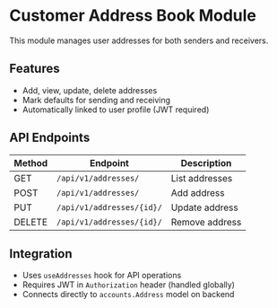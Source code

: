 # Customer Address Book Module

This module manages user addresses for both senders and receivers.

## Features
- Add, view, update, delete addresses
- Mark defaults for sending and receiving
- Automatically linked to user profile (JWT required)

## API Endpoints
| Method | Endpoint | Description |
|--------|-----------|-------------|
| GET | `/api/v1/addresses/` | List addresses |
| POST | `/api/v1/addresses/` | Add address |
| PUT | `/api/v1/addresses/{id}/` | Update address |
| DELETE | `/api/v1/addresses/{id}/` | Remove address |

## Integration
- Uses `useAddresses` hook for API operations
- Requires JWT in `Authorization` header (handled globally)
- Connects directly to `accounts.Address` model on backend
